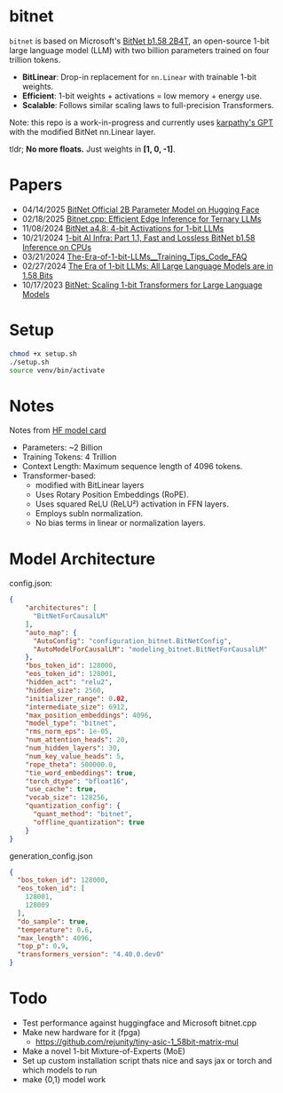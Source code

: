 # bitnet

```bitnet``` is based on Microsoft's [BitNet b1.58 2B4T](https://huggingface.co/microsoft/bitnet-b1.58-2B-4T), an open-source 1-bit large language model (LLM) with two billion parameters trained on four trillion tokens. 
- **BitLinear**: Drop-in replacement for `nn.Linear` with trainable 1-bit weights.
- **Efficient**: 1-bit weights + activations = low memory + energy use.
- **Scalable**: Follows similar scaling laws to full-precision Transformers.

Note: this repo is a work-in-progress and currently uses [karpathy's GPT](https://github.com/karpathy/ng-video-lecture/blob/master/gpt.py) with the modified BitNet nn.Linear layer.

tldr; **No more floats.** Just weights in **[1, 0, -1]**.

# Papers

- 04/14/2025 [BitNet Official 2B Parameter Model on Hugging Face](https://huggingface.co/microsoft/BitNet-b1.58-2B-4T)
- 02/18/2025 [Bitnet.cpp: Efficient Edge Inference for Ternary LLMs](https://arxiv.org/abs/2502.11880)
- 11/08/2024 [BitNet a4.8: 4-bit Activations for 1-bit LLMs](https://arxiv.org/abs/2411.04965)
- 10/21/2024 [1-bit AI Infra: Part 1.1, Fast and Lossless BitNet b1.58 Inference on CPUs](https://arxiv.org/abs/2410.16144)
- 03/21/2024 [The-Era-of-1-bit-LLMs__Training_Tips_Code_FAQ](https://github.com/microsoft/unilm/blob/master/bitnet/The-Era-of-1-bit-LLMs__Training_Tips_Code_FAQ.pdf)
- 02/27/2024 [The Era of 1-bit LLMs: All Large Language Models are in 1.58 Bits](https://arxiv.org/abs/2402.17764)
- 10/17/2023 [BitNet: Scaling 1-bit Transformers for Large Language Models](https://arxiv.org/abs/2310.11453)

# Setup

```bash
chmod +x setup.sh
./setup.sh
source venv/bin/activate
```

# Notes

Notes from [HF model card](https://huggingface.co/microsoft/bitnet-b1.58-2B-4T)

- Parameters: ~2 Billion
- Training Tokens: 4 Trillion
- Context Length: Maximum sequence length of 4096 tokens.
- Transformer-based:
    - modified with BitLinear layers
    - Uses Rotary Position Embeddings (RoPE).
    - Uses squared ReLU (ReLU²) activation in FFN layers.
    - Employs subln normalization.
    - No bias terms in linear or normalization layers.

# Model Architecture

config.json:
```json
{
    "architectures": [
      "BitNetForCausalLM"
    ],
    "auto_map": {
      "AutoConfig": "configuration_bitnet.BitNetConfig",
      "AutoModelForCausalLM": "modeling_bitnet.BitNetForCausalLM"
    },
    "bos_token_id": 128000,
    "eos_token_id": 128001,
    "hidden_act": "relu2",
    "hidden_size": 2560,
    "initializer_range": 0.02,
    "intermediate_size": 6912,
    "max_position_embeddings": 4096,
    "model_type": "bitnet",
    "rms_norm_eps": 1e-05,
    "num_attention_heads": 20,
    "num_hidden_layers": 30,
    "num_key_value_heads": 5,
    "rope_theta": 500000.0,
    "tie_word_embeddings": true,
    "torch_dtype": "bfloat16",
    "use_cache": true,
    "vocab_size": 128256,
    "quantization_config": {
      "quant_method": "bitnet",
      "offline_quantization": true
    }
}
```

generation_config.json

```json
{
  "bos_token_id": 128000,
  "eos_token_id": [
    128001,
    128009
  ],
  "do_sample": true,
  "temperature": 0.6,
  "max_length": 4096,
  "top_p": 0.9,
  "transformers_version": "4.40.0.dev0"
}
```

# Todo
- Test performance against huggingface and Microsoft bitnet.cpp
- Make new hardware for it (fpga)
  - https://github.com/rejunity/tiny-asic-1_58bit-matrix-mul
- Make a novel 1-bit Mixture-of-Experts (MoE)
- Set up custom installation script thats nice and says jax or torch and which models to run 
- make {0,1} model work